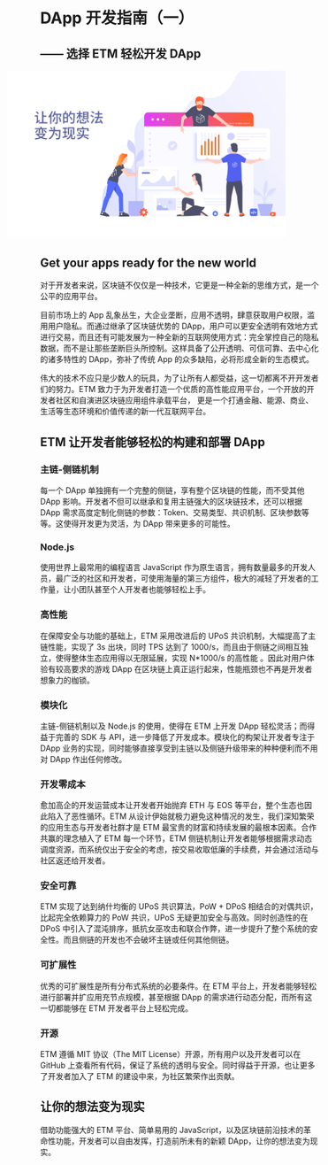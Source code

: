 

# DApp 开发指南（一）

## —— 选择 ETM 轻松开发 DApp

<img src="/images/guide01.png" style="margin-left:-60px;" >

## Get your apps ready for the new world

对于开发者来说，区块链不仅仅是一种技术，它更是一种全新的思维方式，是一个公平的应用平台。

目前市场上的 App 乱象丛生，大企业垄断，应用不透明，肆意获取用户权限，滥用用户隐私。而通过继承了区块链优势的 DApp，用户可以更安全透明有效地方式进行交易，而且还有可能发展为一种全新的互联网使用方式：完全掌控自己的隐私数据，而不是让那些垄断巨头所控制。这样具备了公开透明、可信可靠、去中心化的诸多特性的 DApp，弥补了传统 App 的众多缺陷，必将形成全新的生态模式。

伟大的技术不应只是少数人的玩具，为了让所有人都受益，这一切都离不开开发者们的努力。ETM 致力于为开发者打造一个优质的高性能应用平台，一个开放的开发者社区和自演进区块链应用组件承载平台， 更是一个打通金融、能源、商业、生活等生态环境和价值传递的新一代互联网平台。

## ETM 让开发者能够轻松的构建和部署 DApp

### 主链-侧链机制

每一个 DApp 单独拥有一个完整的侧链，享有整个区块链的性能，而不受其他 DApp 影响。开发者不但可以继承和复用主链强大的区块链技术，还可以根据 DApp 需求高度定制化侧链的参数：Token、交易类型、共识机制、区块参数等等。这使得开发更为灵活，为 DApp 带来更多的可能性。

### Node.js

使用世界上最常用的编程语言 JavaScript 作为原生语言，拥有数量最多的开发人员，最广泛的社区和开发者，可使用海量的第三方组件，极大的减轻了开发者的工作量，让小团队甚至个人开发者也能够轻松上手。

### 高性能

在保障安全与功能的基础上，ETM 采用改进后的 UPoS 共识机制，大幅提高了主链性能，实现了 3s 出块，同时 TPS 达到了 1000/s，而且由于侧链之间相互独立，使得整体生态应用得以无限延展，实现 N*1000/s 的高性能 。因此对用户体验有较高要求的游戏 DApp 在区块链上真正运行起来，性能瓶颈也不再是开发者想象力的枷锁。

### 模块化

主链-侧链机制以及 Node.js 的使用，使得在 ETM 上开发 DApp 轻松灵活；而得益于完善的 SDK 与 API，进一步降低了开发成本。模块化的构架让开发者专注于 DApp 业务的实现，同时能够直接享受到主链以及侧链升级带来的种种便利而不用对 DApp 作出任何修改。

### 开发零成本

愈加高企的开发运营成本让开发者开始抛弃 ETH 与 EOS 等平台，整个生态也因此陷入了恶性循环。ETM 从设计伊始就极力避免这种情况的发生，我们深知繁荣的应用生态与开发者社群才是 ETM 最宝贵的财富和持续发展的最根本因素。合作共赢的理念植入了 ETM 每一个环节，ETM 侧链机制让开发者能够根据需求动态调度资源，而系统仅出于安全的考虑，按交易收取低廉的手续费，并会通过活动与社区返还给开发者。

### 安全可靠

ETM 实现了达到纳什均衡的 UPoS 共识算法，PoW + DPoS 相结合的对偶共识，比起完全依赖算力的 PoW 共识，UPoS 无疑更加安全与高效。同时创造性的在 DPoS 中引入了混沌排序，抵抗女巫攻击和联合作弊，进一步提升了整个系统的安全性。而且侧链的开发也不会破坏主链或任何其他侧链。

### 可扩展性

优秀的可扩展性是所有分布式系统的必要条件。在 ETM 平台上，开发者能够轻松进行部署并扩应用充节点规模，甚至根据 DApp 的需求进行动态分配，而所有这一切都能够在 ETM 开发者平台上轻松完成。

### 开源

ETM 遵循 MIT 协议（The MIT License）开源，所有用户以及开发者可以在 GitHub 上查看所有代码，保证了系统的透明与安全。同时得益于开源，也让更多了开发者加入了 ETM 的建设中来，为社区繁荣作出贡献。

## 让你的想法变为现实

借助功能强大的 ETM 平台、简单易用的 JavaScript，以及区块链前沿技术的革命性功能，开发者可以自由发挥，打造前所未有的新颖 DApp，让你的想法变为现实。


